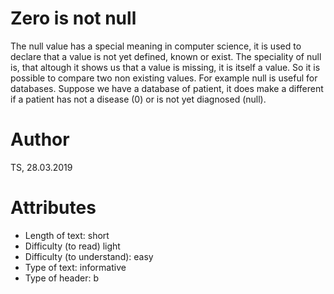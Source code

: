# Zero is not null 

The null value has a special meaning in computer science, it is used to declare that a value is not yet defined, known or exist. 
The speciality of null is, that altough it shows us that a value is missing, it is itself a value. So it is possible to compare two 
non existing values. For example null is useful for databases. Suppose we have a database of patient, 
it does make a different if a patient has not a disease (0) or is not yet diagnosed (null).




# Author
TS, 28.03.2019

# Attributes
   * Length of text: short
   * Difficulty (to read) light
   * Difficulty (to understand): easy
   * Type of text: informative
   * Type of header: b


